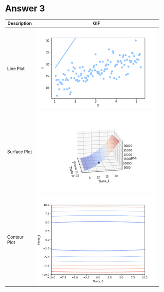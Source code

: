 # Answer 3



|Description|GIF|
|----|-------------|
|Line Plot|<img src="Plots/Question3/line_plot.gif" width=600 alt="Line Plot">|
|Surface Plot|<img src="Plots/Question3/surface_plot.gif" width=600 alt="Surface Plot">|
|Contour Plot|<img src="Plots/Question3/contour_plot.gif" width=600 alt="Contour Plot">|